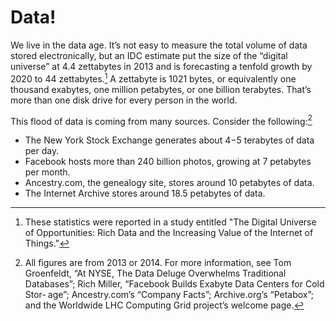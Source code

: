 # Data!

We live in the data age. It’s not easy to measure the total volume of data stored electronically, but an IDC estimate put the size of the “digital universe” at 4.4 zettabytes in 2013 and is forecasting a tenfold growth by 2020 to 44 zettabytes.[^1] A zettabyte is 1021 bytes, or equivalently one thousand exabytes, one million petabytes, or one billion terabytes. That’s more than one disk drive for every person in the world.

This flood of data is coming from many sources. Consider the following:[^2]

* The New York Stock Exchange generates about 4−5 terabytes of data per day.
* Facebook hosts more than 240 billion photos, growing at 7 petabytes per month.
* Ancestry.com, the genealogy site, stores around 10 petabytes of data.
* The Internet Archive stores around 18.5 petabytes of data.

[^1]: These statistics were reported in a study entitled "The Digital Universe of Opportunities: Rich Data and the Increasing Value of the Internet of Things."

[^2]: All figures are from 2013 or 2014. For more information, see Tom Groenfeldt, “At NYSE, The Data Deluge Overwhelms Traditional Databases”; Rich Miller, “Facebook Builds Exabyte Data Centers for Cold Stor‐ age”; Ancestry.com’s “Company Facts”; Archive.org’s “Petabox”; and the Worldwide LHC Computing Grid project’s welcome page.

